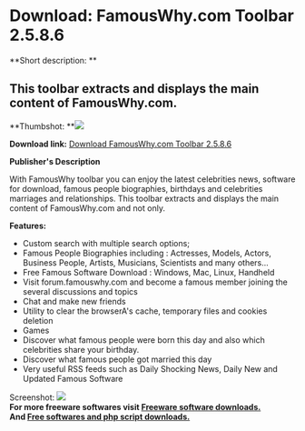 # Download: FamousWhy.com Toolbar 2.5.8.6

**Short description: **

## This toolbar extracts and displays the main content of FamousWhy.com.

  
**Thumbshot: **![](http://www.freewarefiles.com/screenshot/fmswhytbar_md.jpg)   
  
**Download link:** [Download FamousWhy.com Toolbar 2.5.8.6](http://freesoftwares.boysofts.com/FamousWhy-Toolbar_program_56277.html)  
  

**Publisher's Description**  
  

With FamousWhy toolbar you can enjoy the latest celebrities news, software for
download, famous people biographies, birthdays and celebrities marriages and
relationships. This toolbar extracts and displays the main content of
FamousWhy.com and not only.

**Features:**

  * Custom search with multiple search options; 
  * Famous People Biographies including : Actresses, Models, Actors, Business People, Artists, Musicians, Scientists and many others... 
  * Free Famous Software Download : Windows, Mac, Linux, Handheld 
  * Visit forum.famouswhy.com and become a famous member joining the several discussions and topics 
  * Chat and make new friends 
  * Utility to clear the browserA's cache, temporary files and cookies deletion 
  * Games 
  * Discover what famous people were born this day and also which celebrities share your birthday. 
  * Discover what famous people got married this day 
  * Very useful RSS feeds such as Daily Shocking News, Daily New and Updated Famous Software 

  
  
Screenshot: ![](http://www.freewarefiles.com/screenshot/fmswhytbar.jpg)  
**For more freeware softwares visit [Freeware software downloads.](http://freesoftwares.boysofts.com/)**   
**And [Free softwares and php script downloads.](http://www.boysofts.com/)**

